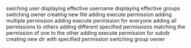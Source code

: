 swiching user
displaying effective username
displaying effective groups
switching owner
creating new file
adding execute permission
adding multiple permission
adding execute permission for everyone
adding all permissions to others
adding different specified permissions
matching the permission of one to the other
adding execute permission for subdir
creating new dir with specified permission
switching group owner
